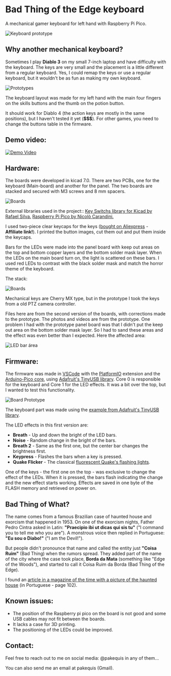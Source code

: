 # **Bad Thing of the Edge keyboard**
A mechanical gamer keyboard for left hand with Raspberry Pi Pico.

![Keyboard prototype](Images/keyboard-prototype.jpg)

## Why another mechanical keyboard?

Sometimes I play **Diablo 3** on my small 7-inch laptop and have difficulty with the keyboard. The keys are very small and the placement is a little different from a regular keyboard. Yes, I could remap the keys or use a regular keyboard, but it wouldn't be as fun as making my own keyboard.

![Prototypes](Images/prototypes.jpg)

The keyboard layout was made for my left hand with the main four fingers on the skills buttons and the thumb on the potion button.

It should work for Diablo 4 (the action keys are mostly in the same positions), but I haven't tested it yet (**$$$**). For other games, you need to change the buttons table in the firmware.

## Demo video:
[![Demo Video](https://img.youtube.com/vi/LNERu-DqztY/0.jpg)](https://www.youtube.com/watch?v=LNERu-DqztY)

## Hardware:

The boards were developed in kicad 7.0. There are two PCBs, one for the keyboard (Main-board) and another for the panel. The two boards are stacked and secured with M3 screws and 8 mm spacers.

![Boards](Images/boards.jpg)

External libraries used in the project::
[Key Switchs library for Kicad by Rafael Silva.](https://github.com/kiswitch/kiswitch)
[Raspberry Pi Pico by Nicolò Carandini.](https://github.com/ncarandini/KiCad-RP-Pico)

I used two-piece clear keycaps for the keys ([bought on Aliexpress](https://s.click.aliexpress.com/e/_DEuJarX) - **Affiliate link!**). I printed the button images, cut them out and put them inside the keycaps.

Bars for the LEDs were made into the panel board with keep out areas on the top and bottom copper layers and the bottom solder mask layer. When the LEDs on the main board turn on, the light is scattered on these bars. I used red LEDs to contrast with the black solder mask and match the horror theme of the keyboard.

The stack:

![Boards](Images/prototype-leds.jpg)

Mechanical keys are Cherry MX type, but in the prototype I took the keys from a old PTZ camera controller.

Files here are from the second version of the boards, with corrections made to the prototype. The photos and videos are from the prototype. One problem I had with the prototype panel board was that I didn't put the keep out area on the bottom solder mask layer. So I had to sand these areas and the effect was even better than I expected. Here the affected area:

![LED bar área](Images/prototype-panel-correction.jpg)

## Firmware:

The firmware was made in [VSCode](https://code.visualstudio.com/) with the [PlatformIO](https://platformio.org/) extension and the [Arduino-Pico core](https://github.com/earlephilhower/arduino-pico), using [Adafruit's TinyUSB library](https://github.com/adafruit/Adafruit_TinyUSB_Arduino). Core 0 is responsible for the keyboard and Core 1 for the LED effects. It was a bit over the top, but I wanted to test this functionality.

![Board Prototype](Images/prototype-board.jpg)

The keyboard part was made using the [example from Adafruit's TinyUSB library](https://github.com/adafruit/Adafruit_TinyUSB_Arduino/blob/master/examples/HID/hid_boot_keyboard/hid_boot_keyboard.ino).

The LED effects in this first version are:
- **Breath** - Up and down the bright of the LED bars.
- **Noise** - Random change in the bright of the bars.
- **Breath 2** - Same as the first one, but the center bar changes the brightness first.
- **Keypress** - Flashes the bars when a key is pressed.
- **Quake Flicker** - The classical [fluorescent Quake's flashing lights](https://github.com/Pakequis/arduino-quake-flicker-lamp).

One of the keys - the first one on the top - was exclusive to change the effect of the LEDs. When it is pressed, the bars flash indicating the change and the new effect starts working. Effects are saved in one byte of the FLASH memory and retrieved on power on.

## Bad Thing of What?
The name comes from a famous Brazilian case of haunted house and exorcism that happened in 1953. On one of the exorcism nights, Father Pedro Cintra asked in Latin: **"Praecipio ibi ut dicas qui sis tu"** ("I command you to tell me who you are"). A monstrous voice then replied in Portuguese: **"Eu sou o Diabo!"** ("I am the Devil!").

But people didn't pronounce that name and called the entity just **"Coisa Ruim"** (Bad Thing) when the rumors spread. They added part of the name of the city where the case took place, **Borda da Mata** (something like "Edge of the Woods"), and started to call it Coisa Ruim da Borda (Bad Thing of the Edge).


I found an [article in a magazine of the time with a picture of the haunted house](http://memoria.bn.br/DocReader/DocReader.aspx?bib=003581&pagfis=86382) (in Portuguese - page 102).

## Known issues:
- The position of the Raspberry pi pico on the board is not good and some USB cables may not fit between the boards.
- It lacks a case for 3D printing. 
- The positioning of the LEDs could be improved.

## Contact:

Feel free to reach out to me on social media: @pakequis in any of them...

You can also send me an email at pakequis (Gmail).



